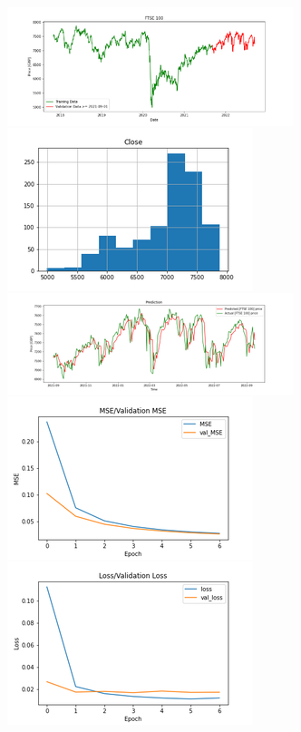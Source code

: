 ![](https://github.com/rahul2805/ML-based-stock-price-prediction/raw/master/^FTSE_20220919_30751c48614b77d2378989335451a341/FTSE%20100_price.png)
![](https://github.com/rahul2805/ML-based-stock-price-prediction/raw/master/^FTSE_20220919_30751c48614b77d2378989335451a341/FTSE%20100_hist.png)
![](https://github.com/rahul2805/ML-based-stock-price-prediction/raw/master/^FTSE_20220919_30751c48614b77d2378989335451a341/FTSE%20100_prediction.png)
![](https://github.com/rahul2805/ML-based-stock-price-prediction/raw/master/^FTSE_20220919_30751c48614b77d2378989335451a341/MSE.png)
![](https://github.com/rahul2805/ML-based-stock-price-prediction/raw/master/^FTSE_20220919_30751c48614b77d2378989335451a341/loss.png)
